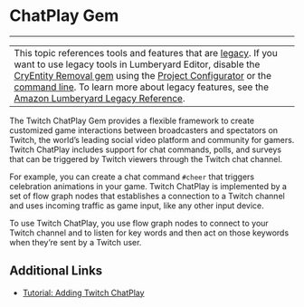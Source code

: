 # ChatPlay Gem<a name="gems-system-gem-chatplay"></a>


****  

|  | 
| --- |
| This topic references tools and features that are [legacy](https://docs.aws.amazon.com/lumberyard/latest/userguide/ly-glos-chap.html#legacy)\. If you want to use legacy tools in Lumberyard Editor, disable the [CryEntity Removal gem](https://docs.aws.amazon.com/lumberyard/latest/userguide/gems-system-cryentity-removal-gem.html) using the [Project Configurator](https://docs.aws.amazon.com/lumberyard/latest/userguide/configurator-intro.html) or the [command line](https://docs.aws.amazon.com/lumberyard/latest/userguide/lmbr-exe.html)\. To learn more about legacy features, see the [Amazon Lumberyard Legacy Reference](https://docs.aws.amazon.com/lumberyard/latest/legacyreference/)\. | 

The Twitch ChatPlay Gem provides a flexible framework to create customized game interactions between broadcasters and spectators on Twitch, the world’s leading social video platform and community for gamers\. Twitch ChatPlay includes support for chat commands, polls, and surveys that can be triggered by Twitch viewers through the Twitch chat channel\.

For example, you can create a chat command `#cheer` that triggers celebration animations in your game\. Twitch ChatPlay is implemented by a set of flow graph nodes that establishes a connection to a Twitch channel and uses incoming traffic as game input, like any other input device\.

To use Twitch ChatPlay, you use flow graph nodes to connect to your Twitch channel and to listen for key words and then act on those keywords when they’re sent by a Twitch user\.

## Additional Links<a name="gems-system-gem-chatplay-additional-links"></a>
+ [Tutorial: Adding Twitch ChatPlay ](https://s3.amazonaws.com/gamedev-tutorials/Tutorials/Twitch-Incorporating_Twitch_into_your_game-(01)_Adding_Twitch_ChatPlay.pdf)